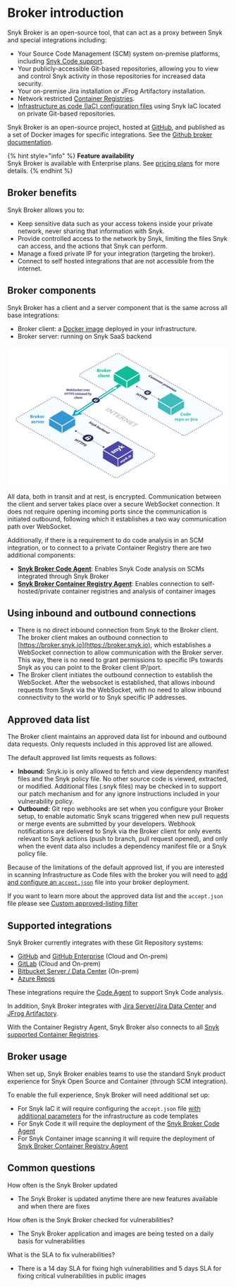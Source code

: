 # Broker introduction



Snyk Broker is an open-source tool, that can act as a proxy between Snyk and special integrations including:

* Your Source Code Management (SCM) system on-premise platforms, including [Snyk Code support](broken-reference).
* Your publicly-accessible Git-based repositories, allowing you to view and control Snyk activity in those repositories for increased data security.
* Your on-premise Jira installation or JFrog Artifactory installation.
* Network restricted [Container Registries](broken-reference).
* [Infrastructure as code (IaC) configuration files](broken-reference) using Snyk IaC located on private Git-based repositories.

Snyk Broker is an open-source project, hosted at [GitHub](https://github.com/snyk/broker), and published as a set of Docker images for specific integrations. See the [Github broker documentation](https://github.com/snyk/broker/blob/master/README.md).

{% hint style="info" %}
**Feature availability**\
Snyk Broker is available with Enterprise plans. See [pricing plans](https://snyk.io/plans/) for more details.
{% endhint %}

## Broker benefits

Snyk Broker allows you to:

* Keep sensitive data such as your access tokens inside your private network, never sharing that information with Snyk.
* Provide controlled access to the network by Snyk, limiting the files Snyk can access, and the actions that Snyk can perform.
* Manage a fixed private IP for your integration (targeting the broker).
* Connect to self hosted integrations that are not accessible from the internet.

## Broker components

Snyk Broker has a client and a server component that is the same across all base integrations:

* Broker client: a [Docker image](https://hub.docker.com/r/snyk/broker/) deployed in your infrastructure.
* Broker server: running on Snyk SaaS backend

![](../../../.gitbook/assets/image2-4-.png)

All data, both in transit and at rest, is encrypted. Communication between the client and server takes place over a secure WebSocket connection. It does not require opening incoming ports since the communication is initiated outbound, following which it establishes a two way communication path over WebSocket.

Additionally, if there is a requirement to do code analysis in an SCM integration, or to connect to a private Container Registry there are two additional components:

* [**Snyk Broker Code Agent**](broken-reference): Enables Snyk Code analysis on SCMs integrated through Snyk Broker
* [**Snyk Broker Container Registry Agent**](broken-reference): Enables connection to self-hosted/private container registries and analysis of container images

## Using inbound and outbound connections

* There is no direct inbound connection from Snyk to the Broker client. The broker client makes an outbound connection to [https://broker.snyk.io](https://broker.snyk.io), which establishes a WebSocket connection to allow communication with the Broker server. This way, there is no need to grant permissions to specific IPs towards Snyk as you can point to the Broker client IP/port.
* The Broker client initiates the outbound connection to establish the WebSocket. After the websocket is established, that allows inbound requests from Snyk via the WebSocket, with no need to allow inbound connectivity to the world or to Snyk specific IP addresses.

## **Approved data list**

The Broker client maintains an approved data list for inbound and outbound data requests. Only requests included in this approved list are allowed.

The default approved list limits requests as follows:

* **Inbound:** Snyk.io is only allowed to fetch and view dependency manifest files and the Snyk policy file. No other source code is viewed, extracted, or modified. Additional files (.snyk files) may be checked in to support our patch mechanism and for any ignore instructions included in your vulnerability policy.
* **Outbound:** Git repo webhooks are set when you configure your Broker setup, to enable automatic Snyk scans triggered when new pull requests or merge events are submitted by your developers. Webhook notifications are delivered to Snyk via the Broker client for only events relevant to Snyk actions (push to branch, pull request opened), and only when the event data also includes a dependency manifest file or a Snyk policy file.

Because of the limitations of the default approved list, if you are interested in scanning Infrastructure as Code files with the broker you will need to [add and configure an `accept.json`](broken-reference) file into your broker deployment.

If you want to learn more about the approved data list and the `accept.json` file please see [Custom approved-listing filter](set-up-snyk-broker/how-to-install-and-configure-your-snyk-broker-client.md)

## **Supported integrations**

Snyk Broker currently integrates with these Git Repository systems:

* [GitHub](https://docs.snyk.io/integrations/git-repository-scm-integrations/github-integration) and [GitHub Enterprise](https://docs.snyk.io/integrations/git-repository-scm-integrations/github-enterprise-integration) (Cloud and On-prem)
* [GitLab](https://docs.snyk.io/integrations/git-repository-scm-integrations/gitlab-integration) (Cloud and On-prem)
* [Bitbucket Server / Data Center](../git-repository-scm-integrations/bitbucket-data-center-server-integration.md) (On-prem)
* [Azure Repos](https://docs.snyk.io/integrations/git-repository-scm-integrations/azure-repos-integration)&#x20;

These integrations require the [Code Agent](broken-reference) to support Snyk Code analysis.

In addition, Snyk Broker integrates with [Jira Server/Jira Data Center](../notifications-ticketing-system-integrations/jira.md) and [JFrog Artifactory](../private-registry-integrations/artifactory-registry-setup.md).

With the Container Registry Agent, Snyk Broker also connects to all [Snyk supported Container Registries](broken-reference).

## **Broker usage**

When set up, Snyk Broker enables teams to use the standard Snyk product experience for Snyk Open Source and Container (through SCM integration).

To enable the full experience, Snyk Broker will need additional set up:

* For Snyk IaC it will require configuring the `accept.json` file [with additional parameters](broken-reference) for the infrastructure as code templates
* For Snyk Code it will require the deployment of the [Snyk Broker Code Agent](broken-reference)
* For Snyk Container image scanning it will require the deployment of [Snyk Broker Container Registry Agent](broken-reference)

## Common questions

How often is the Snyk Broker updated

* The Snyk Broker is updated anytime there are new features available and when there are fixes

How often is the Snyk Broker checked for vulnerabilities?

* The Snyk Broker application and images are being tested on a daily basis for vulnerabilities

What is the SLA to fix vulnerabilities?

* There is a 14 day SLA for fixing high vulnerabilities and 5 days SLA for fixing critical vulnerabilities in public images
